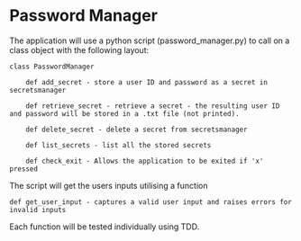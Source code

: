# Password Manager

The application will use a python script (password_manager.py) to call on a class object with the following layout:

    class PasswordManager

        def add_secret - store a user ID and password as a secret in secretsmanager
        
        def retrieve_secret - retrieve a secret - the resulting user ID and password will be stored in a .txt file (not printed).
        
        def delete_secret - delete a secret from secretsmanager
        
        def list_secrets - list all the stored secrets
        
        def check_exit - Allows the application to be exited if 'x' pressed


The script will get the users inputs utilising a function

    def get_user_input - captures a valid user input and raises errors for invalid inputs

Each function will be tested individually using TDD.
        
    
    
    